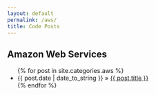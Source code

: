 ```yaml
---
layout: default
permalink: /aws/
title: Code Posts
---
```


<div id="home">
  <h2 class="yellow">Amazon Web Services</h2>
  <ul class="posts">
    {% for post in site.categories.aws %}
      <li><span>{{ post.date | date_to_string }}</span> &raquo; <a href="{{ post.url }}">{{ post.title }}</a></li>
    {% endfor %}
  </ul>
</div>
